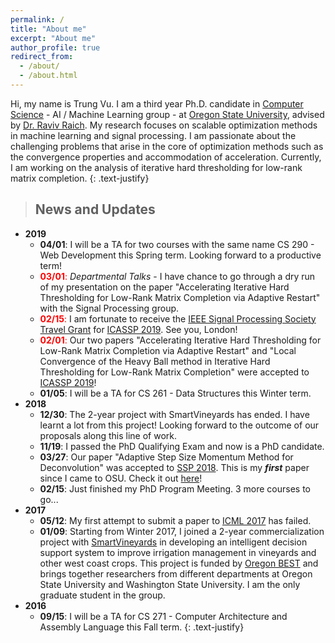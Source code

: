 ```yaml
---
permalink: /
title: "About me"
excerpt: "About me"
author_profile: true
redirect_from: 
  - /about/
  - /about.html
---
```



Hi, my name is Trung Vu. I am a third year Ph.D. candidate in [Computer Science](https://eecs.oregonstate.edu/) - AI / Machine Learning group - at [Oregon State University](https://oregonstate.edu/), advised by [Dr. Raviv Raich](https://web.engr.oregonstate.edu/~raich/). My research focuses on scalable optimization methods in machine learning and signal processing. I am passionate about the challenging problems that arise in the core of optimization methods such as the convergence properties and accommodation of acceleration. 
Currently, I am working on the analysis of iterative hard thresholding for low-rank matrix completion.
{: .text-justify}



> ## News and Updates
* **2019**
	* **04/01**: I will be a TA for two courses with the same name CS 290 - Web Development this Spring term. Looking forward to a productive term!
	* <span style='color: red'>**03/01**:</span> *Departmental Talks* - I have chance to go through a dry run of my presentation on the paper "Accelerating Iterative Hard Thresholding for Low-Rank Matrix Completion via Adaptive Restart" with the Signal Processing group.
	* <span style='color: red'>**02/15**:</span> I am fortunate to receive the [IEEE Signal Processing Society Travel Grant](https://signalprocessingsociety.org/events/sps-travel-grants) for [ICASSP 2019](https://2019.ieeeicassp.org). See you, London!
	* <span style='color: red'>**02/01**:</span> Our two papers "Accelerating Iterative Hard Thresholding for Low-Rank Matrix Completion via Adaptive Restart" and "Local Convergence of the Heavy Ball method in Iterative Hard Thresholding for Low-Rank Matrix Completion" were accepted to [ICASSP 2019](https://2019.ieeeicassp.org)!
	* **01/05**: I will be a TA for CS 261 - Data Structures this Winter term.
* **2018**
	* **12/30**: The 2-year project with SmartVineyards has ended. I have learnt a lot from this project! Looking forward to the outcome of our proposals along this line of work.
	* **11/19**: I passed the PhD Qualifying Exam and now is a PhD candidate.
	* **03/27**: Our paper "Adaptive Step Size Momentum Method for Deconvolution" was accepted to [SSP 2018](https://ssp2018.org/). This is my ***first*** paper since I came to OSU. Check it out [here](https://ieeexplore.ieee.org/document/8450762)! 
	* **02/15**: Just finished my PhD Program Meeting. 3 more courses to go...
* **2017**
	* **05/12**: My first attempt to submit a paper to [ICML 2017](https://icml.cc/Conferences/2017) has failed.
	* **01/09**: Starting from Winter 2017, I joined a 2-year commercialization project with [SmartVineyards](http://smartvineyards.net/) in developing an intelligent decision support system to improve irrigation management in vineyards and other west coast crops. This project is funded by [Oregon BEST](https://oregonbest.org) and brings together researchers from different departments at Oregon State University and Washington State University. I am the only graduate student in the group. 
* **2016**
	* **09/15**: I will be a TA for CS 271 - Computer Architecture and Assembly Language this Fall term.
{: .text-justify}

